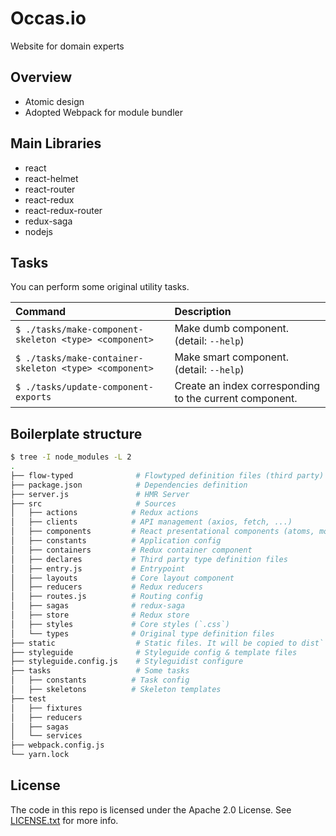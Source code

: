 Occas.io
========

Website for domain experts

## Overview

* Atomic design
* Adopted Webpack for module bundler

## Main Libraries

* react
* react-helmet
* react-router
* react-redux
* react-redux-router
* redux-saga
* nodejs

## Tasks

You can perform some original utility tasks.

| Command                                                | Description                                             |
|:-------------------------------------------------------|:--------------------------------------------------------|
| `$ ./tasks/make-component-skeleton <type> <component>` | Make dumb component. (detail: `--help`)                 |
| `$ ./tasks/make-container-skeleton <type> <component>` | Make smart component. (detail: `--help`)                |
| `$ ./tasks/update-component-exports`                   | Create an index corresponding to the current component. |



## Boilerplate structure

```bash
$ tree -I node_modules -L 2
.
├── flow-typed              # Flowtyped definition files (third party)
├── package.json            # Dependencies definition
├── server.js               # HMR Server
├── src                     # Sources
│   ├── actions            # Redux actions
│   ├── clients            # API management (axios, fetch, ...)
│   ├── components         # React presentational components (atoms, molecules, organisms, template, pages)
│   ├── constants          # Application config
│   ├── containers         # Redux container component
│   ├── declares           # Third party type definition files
│   ├── entry.js           # Entrypoint
│   ├── layouts            # Core layout component
│   ├── reducers           # Redux reducers
│   ├── routes.js          # Routing config
│   ├── sagas              # redux-saga
│   ├── store              # Redux store
│   ├── styles             # Core styles (`.css`)
│   └── types              # Original type definition files
├── static                  # Static files. It will be copied to dist`
├── styleguide              # Styleguide config & template files
├── styleguide.config.js    # Styleguidist configure
├── tasks                   # Some tasks
│   ├── constants          # Task config
│   ├── skeletons          # Skeleton templates
├── test
│   ├── fixtures
│   ├── reducers
│   ├── sagas
│   └── services
├── webpack.config.js
└── yarn.lock
```



## License

The code in this repo is licensed under the Apache 2.0 License.
See [LICENSE.txt](LICENSE.txt) for more info.